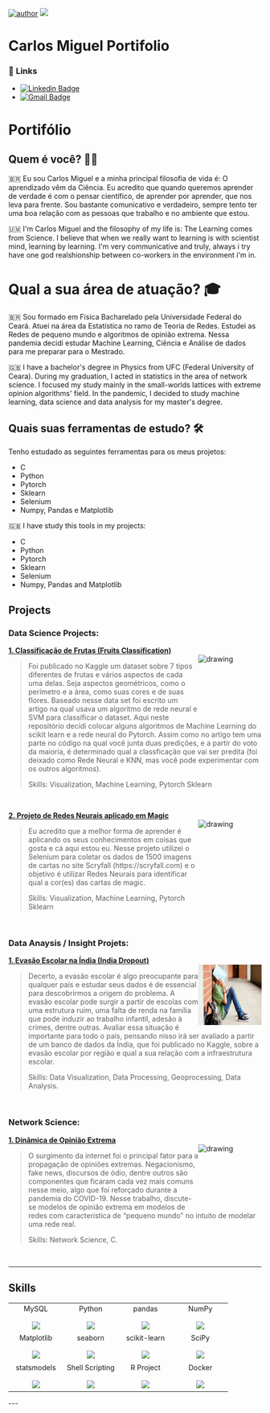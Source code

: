 [![author](https://img.shields.io/badge/author-CarlosMiguel-red.svg)](https://www.linkedin.com/in/carlos-miguel-moreira-goncalves/) [![](https://img.shields.io/badge/python-3.7+-blue.svg)](https://www.python.org/downloads/release/python-365/)

# Carlos Miguel Portifolio

### 🔗 **Links**

* [![Linkedin Badge](https://img.shields.io/badge/-CarlosMiguel-blue?style=flat-square&logo=Linkedin&logoColor=white&link=https://https://www.linkedin.com/in/carlos-miguel-moreira-goncalves/)](https://www.linkedin.com/in/carlos-miguel-moreira-goncalves/)
* [![Gmail Badge](https://img.shields.io/badge/-carlosmiguelphysis@gmail.com-c14438?style=flat-square&logo=Gmail&logoColor=white&link=mailto:carlosmiguelphysis@gmail.com)](mailto:carlosmiguelphysis@gmail.com)

# Portifólio 
## Quem é você? 🙋🏻
🇧🇷 Eu sou Carlos Miguel e a minha principal filosofia de vida é: O aprendizado vêm da Ciência. Eu acredito que quando queremos aprender de verdade é com o pensar científico, de aprender por aprender, que nos leva para frente. Sou bastante comunicativo e verdadeiro, sempre tento ter uma boa relação com as pessoas que trabalho e no ambiente que estou.

🇺🇲 I'm Carlos Miguel and the filosophy of my life is: The Learning comes from Science. I believe that when we really want to learning is with scientist mind, learning by learning. I'm very communicative and truly, always i try have one god realshionship between co-workers in the environment i'm in.

# Qual a sua área de atuação? 🎓
🇧🇷 Sou formado em Física Bacharelado pela Universidade Federal do Ceará. Atuei na área da Estatística no ramo de Teoria de Redes. Estudei as Redes de pequeno mundo e algoritmos de opinião extrema. Nessa pandemia decidi estudar Machine Learning, Ciência e Análise de dados para me preparar para o Mestrado.

🇬🇧 I have a bachelor's degree in Physics from UFC (Federal University of Ceara). During my graduation, I acted in statistics in the area of network science. I focused my study mainly in the small-worlds lattices with extreme opinion algorithms' field. In the pandemic, I decided to study machine learning, data science and data analysis for my master's degree.

## Quais suas ferramentas de estudo? 🛠️
Tenho estudado as seguintes ferramentas para os meus projetos:
- C
- Python
- Pytorch
- Sklearn
- Selenium
- Numpy, Pandas e Matplotlib

🇬🇧 I have study this tools in my projects:
- C
- Python
- Pytorch
- Sklearn 
- Selenium
- Numpy, Pandas and Matplotlib

## Projects 
### Data Science Projects:

<strong><a href="https://github.com/intcarlosmiguel/fruits">1. Classificação de Frutas (Fruits Classification)</a></strong>
<br>
<a href="https://github.com/intcarlosmiguel/fruits">
	<img src="https://hips.hearstapps.com/hmg-prod.s3.amazonaws.com/images/assortment-of-colorful-ripe-tropical-fruits-top-royalty-free-image-995518546-1564092355.jpg?crop=0.982xw:0.736xh;0,0.189xh&resize=980:*" alt="drawing" align="right" width="25%"  height="120"/>
</a>
> <p>Foi publicado no Kaggle um dataset sobre 7 tipos diferentes de frutas e vários aspectos de cada uma delas. Seja aspectos geométricos, como o perímetro e a área, como suas cores e de suas flores. Baseado nesse data set foi escrito um artigo na qual usava um algoritmo de rede neural e SVM para classificar o dataset. Aqui neste repositório decidi colocar alguns algoritmos de Machine Learning do scikit learn e a rede neural do Pytorch. Assim como no artigo tem uma parte no código na qual você junta duas predições, e a partir do voto da maioria, é determinado qual a classficação que vai ser predita (foi deixado como Rede Neural e KNN, mas você pode experimentar com os outros algoritmos).</p>
> <p>Skills: Visualization, Machine Learning, Pytorch Sklearn</p>
<br>

<strong><a href="https://github.com/intcarlosmiguel/magicneural">2. Projeto de Redes Neurais aplicado em Magic</a></strong>
<br>
<a href="https://github.com/intcarlosmiguel/magicneural">
	<img src="https://www.hipstersofthecoast.com/wp-content/uploads/2020/08/teferi-time-raveler-banned-in-brawl.jpg" alt="drawing" align="right" width="25%"  height="160"/>
</a>
> <p>Eu acredito que a melhor forma de aprender é aplicando os seus conhecimentos em coisas que gosta e cá aqui estou eu. Nesse projeto utilizei o Selenium para coletar os dados de 1500 imagens de cartas no site Scryfall (https://scryfall.com) e o objetivo é utilizar Redes Neurais para identificar qual a cor(es) das cartas de magic.</p>
> <p>Skills: Visualization, Machine Learning, Pytorch Sklearn</p>
<br>

### Data Anaysis / Insight Projets:

<strong><a href="https://github.com/intcarlosmiguel/india_dropout">1. Evasão Escolar na Índia (India Dropout)</a></strong>
<br>
<a href="https://github.com/intcarlosmiguel/india_dropout">
	<img src="https://github.com/intcarlosmiguel/india_dropout/blob/master/img/dropout.jpg" alt="drawing" align="right" width="25%" height="120"/>
</a>
> <p>Decerto, a evasão escolar é algo preocupante para qualquer país e estudar seus dados é de essencial para descobrirmos a origem do problema. A evasão escolar pode surgir a partir de escolas com uma estrutura ruim, uma falta de renda na família que pode induzir ao trabalho infantil, adesão à crimes, dentre outras. Avaliar essa situação é importante para todo o país, pensando nisso irá ser avaliado a partir de um banco de dados da Índia, que foi publicado no Kaggle, sobre a evasão escolar por região e qual a sua relação com a infraestrutura escolar.</p>
> <p>Skills: Data Visualization, Data Processing, Geoprocessing, Data Analysis.</p>
<br>

### Network Science:

<strong><a href="https://github.com/intcarlosmiguel/Programas-da-Gradua-o">1. Dinâmica de Opinião Extrema </a></strong>
<br>
<a href="https://github.com/intcarlosmiguel/Programas-da-Gradua-o">
	<img src="https://miro.medium.com/max/1400/1*niydlv46lEZgSxIvKPAiwA.png" alt="drawing" align="right" width="25%" height="120"/>
</a>
> <p>O surgimento da internet foi o principal fator para a propagação de opiniões extremas. Negacionismo, fake news, discursos de ódio, dentre outros são componentes que ficaram cada vez mais comuns nesse meio, algo que foi reforçado durante a pandemia do COVID-19. Nesse trabalho, discute-se modelos de opinião extrema em modelos de redes com característica de “pequeno mundo” no intuito de modelar uma rede real. </p>
> <p>Skills: Network Science, C.</p>
<br>

---
## Skills

<table>
  <tbody>
    <tr valign="top">
      <td width="25%" align="center">
        <span>MySQL</span><br><br>
        <img height="64px" src="https://cdn.svgporn.com/logos/mysql.svg">
      </td>
      <td width="25%" align="center">
        <span>Python</span><br><br>
        <img height="64px" src="https://cdn.svgporn.com/logos/python.svg">
      </td>
      <td width="25%" align="center">
        <span>pandas</span><br><br>
        <img height="64px" src="https://pandas.pydata.org/static/img/pandas.svg">
      </td>
      <td width="25%" align="center">
        <span>NumPy</span><br><br>
        <img height="64px" src="https://numpy.org/doc/stable/_static/numpylogo.svg">
      </td>
    </tr>
    <tr valign="top">
      <td width="25%" align="center">
        <span>Matplotlib</span><br><br>
        <img height="64px" src="https://matplotlib.org/_images/sphx_glr_logos2_001.png">
      </td>
      <td width="25%" align="center">
        <span>seaborn</span><br><br>
        <img height="64px" src="https://seaborn.pydata.org/_static/logo-wide-lightbg.svg">
      </td>
      <td width="25%" align="center">
        <span>scikit-learn</span><br><br>
        <img height="64px" src="https://scikit-learn.org/stable/_images/scikit-learn-logo-notext.png">
      </td>
      <td width="25%" align="center">
        <span>SciPy</span><br><br>
        <img height="64px" src="https://bids.berkeley.edu/sites/default/files/styles/450x254/public/projects/scipy_logo_450x254.png?itok=kcdZBxrP">
      </td>
    <tr valign="top">
      <td width="25%" align="center">
        <span>statsmodels</span><br><br>
        <img height="64px" src="https://www.statsmodels.org/stable/_images/statsmodels-logo-v2.svg">
      </td>
      <td width="25%" align="center">
        <span>Shell Scripting</span><br><br>
        <img height="64px" src="https://www.vectorlogo.zone/logos/gnu_bash/gnu_bash-official.svg">
      </td>
      <td width="25%" align="center">
        <span>R Project</span><br><br>
        <img height="64px" src="https://www.vectorlogo.zone/logos/r-project/r-project-ar21.svg">
      </td>
      <td width="25%" align="center">
        <span>Docker</span><br><br>
        <img height="64px" src="https://www.vectorlogo.zone/logos/docker/docker-official.svg">
      </td>
    </tr>
   </tbody>
</table>
---




